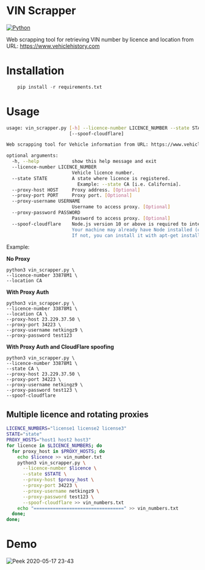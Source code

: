 
# VIN Scrapper

[![Python](https://img.shields.io/badge/Python-3.6%2B-red.svg)](https://www.python.org/downloads/)

Web scrapping tool for retrieving VIN number by licence and location from URL: https://www.vehiclehistory.com

# Installation

```python
    pip install -r requirements.txt
```

# Usage

```bash
usage: vin_scrapper.py [-h] --licence-number LICENCE_NUMBER --state STATE [--proxy-host HOST] [--proxy-port PORT] [--proxy-username USERNAME] [--proxy-password PASSWORD]
                       [--spoof-cloudflare]

Web scrapping tool for Vehicle information from URL: https://www.vehiclehistory.com

optional arguments:
  -h, --help            show this help message and exit
  --licence-number LICENCE_NUMBER
                        Vehicle licence number.
  --state STATE         A state where licence is registered.
                          Example: --state CA [i.e. California].
  --proxy-host HOST     Proxy address. [Optional]
  --proxy-port PORT     Proxy port. [Optional]
  --proxy-username USERNAME
                        Username to access proxy. [Optional]
  --proxy-password PASSWORD
                        Password to access proxy. [Optional]
  --spoof-cloudflare    Node.js version 10 or above is required to interpret Cloudflare's obfuscated JavaScript challenge.
                        Your machine may already have Node installed (check with node -v).
                        If not, you can install it with apt-get install nodejs on Ubuntu >= 18.04 and Debian >= 9 and brew install node on macOS.
```

Example:

**No Proxy**
```
python3 vin_scrapper.py \
--licence-number 33878M1 \
--location CA
```

**With Proxy Auth**
```
python3 vin_scrapper.py \
--licence-number 33878M1 \
--location CA \
--proxy-host 23.229.37.50 \
--proxy-port 34223 \
--proxy-username netkingz9 \
--proxy-password test123
```

**With Proxy Auth and CloudFlare spoofing**
```
python3 vin_scrapper.py \
--licence-number 33878M1 \
--state CA \
--proxy-host 23.229.37.50 \
--proxy-port 34223 \
--proxy-username netkingz9 \
--proxy-password test123 \
--spoof-cloudflare
```

## Multiple licence and rotating proxies

```bash
LICENCE_NUMBERS="license1 license2 license3"
STATE="state"
PROXY_HOSTS="host1 host2 host3"
for licence in $LICENCE_NUMBERS; do
  for proxy_host in $PROXY_HOSTS; do
    echo $licence >> vin_number.txt
    python3 vin_scrapper.py \
      --licence-number $licence \
      --state $STATE \
      --proxy-host $proxy_host \
      --proxy-port 34223 \
      --proxy-username netkingz9 \
      --proxy-password test123 \
      --spoof-cloudflare >> vin_numbers.txt
    echo "=================================" >> vin_numbers.txt
  done;
done;
```

# Demo
![Peek 2020-05-17 23-43](https://user-images.githubusercontent.com/7910856/82160844-57942900-9898-11ea-9109-1e6f96fd21ee.gif)
